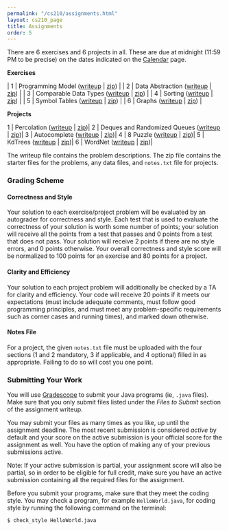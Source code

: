 ```yaml
---
permalink: "/cs210/assignments.html"
layout: cs210_page
title: Assignments
order: 5
---
```


There are 6 exercises and 6 projects in all. These are due at midnight (11:59 PM to be precise) on the dates indicated on the [Calendar](calendar.html) page.

**Exercises**

| 1 | Programming Model ([writeup](https://www.cs.umb.edu/~siyer/teaching/cs210/exercise1.pdf) \| [zip](https://www.cs.umb.edu/~siyer/teaching/cs210/exercise1.zip)) |
| 2 | Data Abstraction ([writeup](https://www.cs.umb.edu/~siyer/teaching/cs210/exercise2.pdf) \| [zip](https://www.cs.umb.edu/~siyer/teaching/cs210/exercise2.zip)) |
| 3 | Comparable Data Types ([writeup](https://www.cs.umb.edu/~siyer/teaching/cs210/exercise3.pdf) \| [zip](https://www.cs.umb.edu/~siyer/teaching/cs210/exercise3.zip)) |
| 4 | Sorting ([writeup](https://www.cs.umb.edu/~siyer/teaching/cs210/exercise4.pdf) \| [zip](https://www.cs.umb.edu/~siyer/teaching/cs210/exercise4.zip)) |
| 5 | Symbol Tables ([writeup](https://www.cs.umb.edu/~siyer/teaching/cs210/exercise5.pdf) \| [zip](https://www.cs.umb.edu/~siyer/teaching/cs210/exercise5.zip)) |
| 6 | Graphs ([writeup](https://www.cs.umb.edu/~siyer/teaching/cs210/exercise6.pdf) \| [zip](https://www.cs.umb.edu/~siyer/teaching/cs210/exercise6.zip)) |

**Projects**

1 | Percolation ([writeup](https://www.cs.umb.edu/~siyer/teaching/cs210/project1.pdf) \| [zip](https://www.cs.umb.edu/~siyer/teaching/cs210/project1.zip))|
2 | Deques and Randomized Queues ([writeup](https://www.cs.umb.edu/~siyer/teaching/cs210/project2.pdf) \| [zip](https://www.cs.umb.edu/~siyer/teaching/cs210/project2.zip))|
3 | Autocomplete ([writeup](https://www.cs.umb.edu/~siyer/teaching/cs210/project3.pdf) \| [zip](https://www.cs.umb.edu/~siyer/teaching/cs210/project3.zip))|
4 | 8 Puzzle ([writeup](https://www.cs.umb.edu/~siyer/teaching/cs210/project4.pdf) \| [zip](https://www.cs.umb.edu/~siyer/teaching/cs210/project4.zip))|
5 | KdTrees ([writeup](https://www.cs.umb.edu/~siyer/teaching/cs210/project5.pdf) \| [zip](https://www.cs.umb.edu/~siyer/teaching/cs210/project5.zip))|
6 | WordNet ([writeup](https://www.cs.umb.edu/~siyer/teaching/cs210/project6.pdf) \| [zip](https://www.cs.umb.edu/~siyer/teaching/cs210/project6.zip))|

The writeup file contains the problem descriptions. The zip file contains the starter files for the problems, any data files, and `notes.txt` file for projects.

### Grading Scheme

#### Correctness and Style

Your solution to each exercise/project problem will be evaluated by an autograder for correctness and style. Each test that is used to evaluate the correctness of your solution is worth some number of points; your solution will receive all the points from a test that passes and 0 points from a test that does not pass. Your solution will receive 2 points if there are no style errors, and 0 points otherwise. Your overall correctness and style score will be normalized to 100 points for an exercise and 80 points for a project.

#### Clarity and Efficiency

Your solution to each project problem will additionally be checked by a TA for clarity and efficiency. Your code will receive 20 points if it meets our expectations (must include adequate comments, must follow good programming principles, and must meet any problem-specific requirements such as corner cases and running times), and marked down otherwise.

#### Notes File

For a project, the given `notes.txt` file must be uploaded with the four sections (1 and 2 mandatory, 3 if applicable, and 4 optional) filled in as appropriate. Failing to do so will cost you one point.

### Submitting Your Work

You will use [Gradescope](https://gradescope.com/) to submit your Java programs (ie, `.java` files). Make sure that you only submit files listed under the *Files to Submit* section of the assignment writeup.

You may submit your files as many times as you like, up until the assignment deadline. The most recent submission is considered *active* by default and your score on the active submission is your official score for the assignment as well. You have the option of making any of your previous submissions active.

Note: If your active submission is partial, your assignment score will also be partial, so in order to be eligible for full credit, make sure you have an active submission containing all the required files for the assignment. 

Before you submit your programs, make sure that they meet the coding style. You may check a program, for example `HelloWorld.java`, for coding style by running the following command on the terminal:

```
$ check_style HelloWorld.java
```
